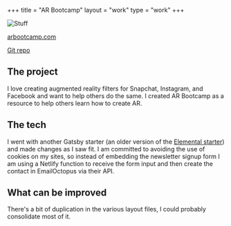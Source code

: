 +++
title = "AR Bootcamp"
layout = "work"
type = "work"
+++

![Stuff](/img/work/arbootcamp.png)

[arbootcamp.com](https://arbootcamp.com)

[Git repo](https://github.com/modelsbymike3d/arbootcampLandingpage)

## The project

I love creating augmented reality filters for Snapchat, Instagram, and Facebook and want to help others do the same. I created AR Bootcamp as a resource to help others learn how to create AR.

## The tech

I went with another Gatsby starter (an older version of the [Elemental starter](https://www.gatsbyjs.com/starters/akzhy/gatsby-starter-elemental)) and made changes as I saw fit. I am committed to avoiding the use of cookies on my sites, so instead of embedding the newsletter signup form I am using a Netlify function to receive the form input and then create the contact in EmailOctopus via their API.

## What can be improved

There's a bit of duplication in the various layout files, I could probably consolidate most of it.
